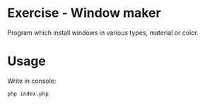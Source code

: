 # Exercise - Window maker

Program which install windows in various types, material or color.

# Usage

Write in console:

`php index.php`

